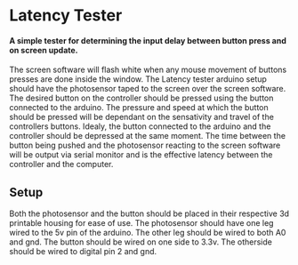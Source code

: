 # Latency Tester
<h4>A simple tester for determining the input delay between button press and on screen update.</h4>

The screen software will flash white when any mouse movement of buttons presses are done inside the window.
The Latency tester arduino setup should have the photosensor taped to the screen over the screen software. The desired button on the controller should
be pressed using the button connected to the arduino. The pressure and speed at which the button should be pressed will be dependant on the sensativity and travel of the controllers buttons.
Idealy, the button connected to the arduino and the controller should be depressed at the same moment. The time between the button being pushed and the photosensor
reacting to the screen software will be output via serial monitor and is the effective latency between the controller and the computer.

<h2> Setup </h2>

Both the photosensor and the button should be placed in their respective 3d printable housing for ease of use.
The photosensor should have one leg wired to the 5v pin of the arduino. The other leg should be wired to both A0 and gnd.
The button should be wired on one side to 3.3v. The otherside should be wired to digital pin 2 and gnd.

